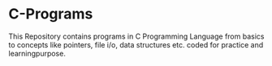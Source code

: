 # C-Programs
This Repository contains programs in C Programming Language from basics to concepts like pointers, file i/o, data structures etc. coded for practice and learningpurpose.
